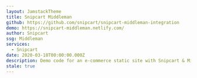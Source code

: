 ```yaml
---
layout: JamstackTheme
title: Snipcart Middleman
github: https://github.com/snipcart/snipcart-middleman-integration
demo: https://snipcart-middleman.netlify.com/
author: Snipcart
ssg: Middleman
services:
  - Snipcart
date: 2020-03-18T00:00:00.000Z
description: Demo code for an e-commerce static site with Snipcart & Middleman.
stale: true
---
```

